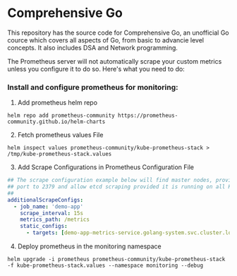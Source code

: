 # Comprehensive Go

This repository has the source code for Comprehensive Go, an unofficial Go cource which covers all aspects of Go, from basic to advancie level concepts. It also includes DSA and Network programming.

The Prometheus server will not automatically scrape your custom metrics unless you configure it to do so. Here's what you need to do:

### Install and configure prometheus for monitoring:

1. Add prometheus helm repo

```console
helm repo add prometheus-community https://prometheus-community.github.io/helm-charts
```

2. Fetch prometheus values File

```console
helm inspect values prometheus-community/kube-prometheus-stack > /tmp/kube-prometheus-stack.values
```

3. Add Scrape Configurations in Prometheus Configuration File

```yaml
## The scrape configuration example below will find master nodes, provided they have the name .*mst.*, relabel the
## port to 2379 and allow etcd scraping provided it is running on all Kubernetes master nodes
##
additionalScrapeConfigs:
  - job_name: 'demo-app'
    scrape_interval: 15s
    metrics_path: /metrics
    static_configs:
      - targets: [demo-app-metrics-service.golang-system.svc.cluster.local:8080]
```

4. Deploy prometheus in the monitoring namespace

```console
helm upgrade -i prometheus prometheus-community/kube-prometheus-stack -f kube-prometheus-stack.values --namespace monitoring --debug
```